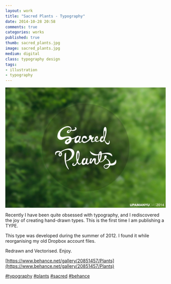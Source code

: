 ```yaml
---
layout: work
title: "Sacred Plants - Typography"
date: 2014-10-28 20:58
comments: true
categories: works
published: true
thumb: sacred_plants.jpg
image: sacred_plants.jpg
medium: digital
class: typography design
tags:
- illustration
- typography
---
```

<img src="/images/works/sacred_plants.jpg" align="middle"/>

Recently I have been quite obsessed with typography, and I rediscovered the joy of creating hand-drawn types. This is the first time I am publishing a TYPE.

This type was developed during the summer of 2012. I found it while reorganising my old Dropbox account files.

Redrawn and Vectorised. Enjoy.

[https://www.behance.net/gallery/20851457/Plants](https://www.behance.net/gallery/20851457/Plants)

[#typography](https://www.facebook.com/hashtag/typography) [#plants](https://www.facebook.com/hashtag/plants) [#sacred](https://www.facebook.com/hashtag/sacred) [#behance](https://www.facebook.com/hashtag/behance)